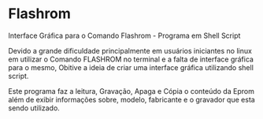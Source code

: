 # Flashrom 

Interface Gráfica para o Comando Flashrom - Programa em Shell Script

Devido a grande dificuldade principalmente em usuários iniciantes no linux em utilizar o Comando FLASHROM no terminal e a falta de interface gráfica para o mesmo, Obitive a ideia de criar uma interface gráfica  utilizando shell script. 

Este programa faz a leitura, Gravação, Apaga e Cópia o conteúdo da Eprom além de exibir informações sobre, modelo, fabricante e o  gravador que esta sendo  utilizado.
